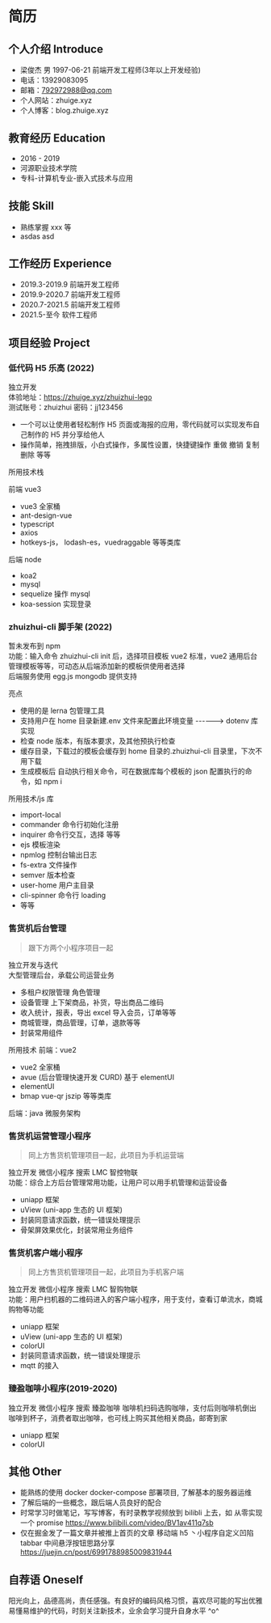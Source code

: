 # 简历

## 个人介绍 Introduce

- 梁俊杰 男 1997-06-21 前端开发工程师(3年以上开发经验)
- 电话：13929083095
- 邮箱：792972988@qq.com
- 个人网站：zhuige.xyz
- 个人博客：blog.zhuige.xyz

## 教育经历 Education

- 2016 - 2019
- 河源职业技术学院
- 专科-计算机专业-嵌入式技术与应用

## 技能 Skill

- 熟练掌握 xxx 等
- asdas asd

## 工作经历 Experience

- 2019.3-2019.9    前端开发工程师
- 2019.9-2020.7    前端开发工程师
- 2020.7-2021.5    前端开发工程师
- 2021.5-至今       软件工程师



## 项目经验 Project

### 低代码 H5 乐高 (2022)

独立开发  
体验地址：https://zhuige.xyz/zhuizhui-lego  
测试账号：zhuizhui 密码：jj123456

- 一个可以让使用者轻松制作 H5 页面或海报的应用，零代码就可以实现发布自己制作的 H5 并分享给他人
- 操作简单，拖拽排版，小白式操作，多属性设置，快捷键操作 重做 撤销 复制 删除 等等

所用技术栈

前端 vue3

- vue3 全家桶
- ant-design-vue
- typescript
- axios
- hotkeys-js， lodash-es，vuedraggable 等等类库

后端 node

- koa2
- mysql
- sequelize 操作 mysql
- koa-session 实现登录

### zhuizhui-cli 脚手架 (2022)

暂未发布到 npm  
功能：输入命令 zhuizhui-cli init 后，选择项目模板 vue2 标准，vue2 通用后台管理模板等等，可动态从后端添加新的模板供使用者选择  
后端服务使用 egg.js mongodb 提供支持

亮点

- 使用的是 lerna 包管理工具
- 支持用户在 home 目录新建.env 文件来配置此环境变量 ------> dotenv 库实现
- 检查 node 版本，有版本要求，及其他预执行检查
- 缓存目录，下载过的模板会缓存到 home 目录的.zhuizhui-cli 目录里，下次不用下载
- 生成模板后 自动执行相关命令，可在数据库每个模板的 json 配置执行的命令，如 npm i

所用技术/js 库

- import-local
- commander 命令行初始化注册
- inquirer 命令行交互，选择 等等
- ejs 模板渲染
- npmlog 控制台输出日志
- fs-extra 文件操作
- semver 版本检查
- user-home 用户主目录
- cli-spinner 命令行 loading
- 等等

### 售货机后台管理

> 跟下方两个小程序项目一起

独立开发与迭代  
大型管理后台，承载公司运营业务

- 多租户权限管理 角色管理
- 设备管理 上下架商品，补货，导出商品二维码
- 收入统计，报表，导出 excel 导入会员，订单等等
- 商城管理，商品管理，订单，退款等等
- 封装常用组件

所用技术
前端：vue2

- vue2 全家桶
- avue (后台管理快速开发 CURD) 基于 elementUI
- elementUI
- bmap vue-qr jszip 等等类库

后端：java 微服务架构

### 售货机运营管理小程序

> 同上方售货机管理项目一起，此项目为手机运营端

独立开发
微信小程序 搜索 LMC 智控物联  
功能：综合上方后台管理常用功能，让用户可以用手机管理和运营设备

- uniapp 框架
- uView (uni-app 生态的 UI 框架)
- 封装同意请求函数，统一错误处理提示
- 骨架屏效果优化，封装常用业务组件

### 售货机客户端小程序

> 同上方售货机管理项目一起，此项目为手机客户端

独立开发
微信小程序 搜索 LMC 智购物联  
功能：用户扫机器的二维码进入的客户端小程序，用于支付，查看订单流水，商城购物等功能

- uniapp 框架
- uView (uni-app 生态的 UI 框架)
- colorUI
- 封装同意请求函数，统一错误处理提示
- mqtt 的接入

### 臻盈咖啡小程序(2019-2020)

独立开发
微信小程序 搜索 臻盈咖啡
咖啡机扫码选购咖啡，支付后则咖啡机倒出咖啡到杯子，消费者取出咖啡，也可线上购买其他相关商品，邮寄到家

- uniapp 框架
- colorUI

## 其他 Other

- 能熟练的使用 docker docker-compose 部署项目, 了解基本的服务器运维
- 了解后端的一些概念，跟后端人员良好的配合
- 时常学习时做笔记，写写博客，有时录教学视频放到 bilibli 上去，如 从零实现一个 promise https://www.bilibili.com/video/BV1av411q7sb
- 仅在掘金发了一篇文章并被推上首页的文章 移动端 h5 丶小程序自定义凹陷 tabbar 中间悬浮按钮思路分享 https://juejin.cn/post/6991788985009831944

## 自荐语 Oneself

阳光向上，品德高尚，责任感强。有良好的编码风格习惯，喜欢尽可能的写出优雅易懂易维护的代码，时刻关注新技术，业余会学习提升自身水平 ^o^
